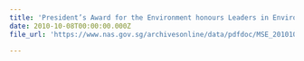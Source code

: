 ```yaml
---
title: 'President’s Award for the Environment honours Leaders in Environmental Partnerships'
date: 2010-10-08T00:00:00.000Z
file_url: 'https://www.nas.gov.sg/archivesonline/data/pdfdoc/MSE_20101008001.pdf'

---
```


